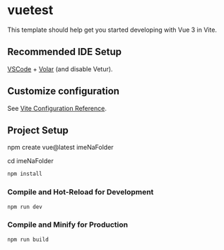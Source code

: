 # vuetest

This template should help get you started developing with Vue 3 in Vite.

## Recommended IDE Setup

[VSCode](https://code.visualstudio.com/) + [Volar](https://marketplace.visualstudio.com/items?itemName=Vue.volar) (and disable Vetur).

## Customize configuration

See [Vite Configuration Reference](https://vite.dev/config/).

## Project Setup

npm create vue@latest imeNaFolder

cd imeNaFolder

```sh
npm install
```

### Compile and Hot-Reload for Development

```sh
npm run dev
```

### Compile and Minify for Production

```sh
npm run build
```
